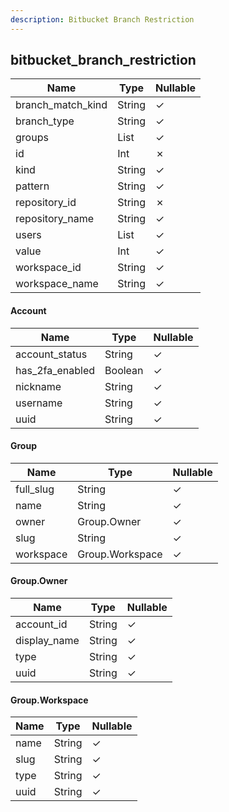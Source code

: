 ```yaml
---
description: Bitbucket Branch Restriction
---
```

bitbucket_branch_restriction
----------------------------

| **Name**          | **Type**      | **Nullable** |
| ----------------- | ------------- | ------------ |
| branch_match_kind | String        | &check;      |
| branch_type       | String        | &check;      |
| groups            | List<Group>   | &check;      |
| id                | Int           | &cross;      |
| kind              | String        | &check;      |
| pattern           | String        | &check;      |
| repository_id     | String        | &cross;      |
| repository_name   | String        | &check;      |
| users             | List<Account> | &check;      |
| value             | Int           | &check;      |
| workspace_id      | String        | &check;      |
| workspace_name    | String        | &check;      |

#### Account
| **Name**        | **Type** | **Nullable** |
| --------------- | -------- | ------------ |
| account_status  | String   | &check;      |
| has_2fa_enabled | Boolean  | &check;      |
| nickname        | String   | &check;      |
| username        | String   | &check;      |
| uuid            | String   | &check;      |

#### Group
| **Name**  | **Type**        | **Nullable** |
| --------- | --------------- | ------------ |
| full_slug | String          | &check;      |
| name      | String          | &check;      |
| owner     | Group.Owner     | &check;      |
| slug      | String          | &check;      |
| workspace | Group.Workspace | &check;      |

#### Group.Owner
| **Name**     | **Type** | **Nullable** |
| ------------ | -------- | ------------ |
| account_id   | String   | &check;      |
| display_name | String   | &check;      |
| type         | String   | &check;      |
| uuid         | String   | &check;      |

#### Group.Workspace
| **Name** | **Type** | **Nullable** |
| -------- | -------- | ------------ |
| name     | String   | &check;      |
| slug     | String   | &check;      |
| type     | String   | &check;      |
| uuid     | String   | &check;      |
